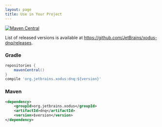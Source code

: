 ```yaml
---
layout: page
title: Use in Your Project 
---
```


[![Maven Central](https://maven-badges.herokuapp.com/maven-central/org.jetbrains.xodus/dnq/badge.svg)](https://maven-badges.herokuapp.com/maven-central/org.jetbrains.xodus/dnq)

List of released versions is available at https://github.com/JetBrains/xodus-dnq/releases.

### Gradle

```groovy
repositories {
    mavenCentral()
}
compile 'org.jetbrains.xodus:dnq:${version}'
```

### Maven

```xml
<dependency>
    <groupId>org.jetbrains.xodus</groupId>
    <artifactId>dnq</artifactId>
    <version>$version</version>
</dependency>
```
